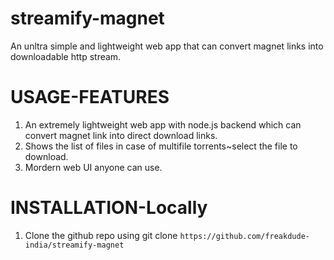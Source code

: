 # streamify-magnet
An unltra simple and lightweight web app that can convert magnet links into downloadable http stream.
# USAGE-FEATURES
1) An extremely lightweight web app with node.js backend which can convert magnet link into direct download links.<br/>
2) Shows the list of files in case of multifile torrents~select the file to download.<br/>
3) Mordern web UI anyone can use.

# INSTALLATION-Locally

1) Clone the github repo using git clone ```https://github.com/freakdude-india/streamify-magnet```

